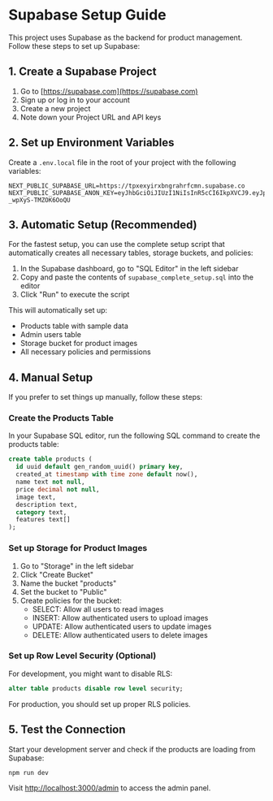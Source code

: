 # Supabase Setup Guide

This project uses Supabase as the backend for product management. Follow these steps to set up Supabase:

## 1. Create a Supabase Project

1. Go to [https://supabase.com](https://supabase.com)
2. Sign up or log in to your account
3. Create a new project
4. Note down your Project URL and API keys

## 2. Set up Environment Variables

Create a `.env.local` file in the root of your project with the following variables:

```env
NEXT_PUBLIC_SUPABASE_URL=https://tpxexyirxbngrahrfcmn.supabase.co
NEXT_PUBLIC_SUPABASE_ANON_KEY=eyJhbGciOiJIUzI1NiIsInR5cCI6IkpXVCJ9.eyJpc3MiOiJzdXBhYmFzZSIsInJlZiI6InRweGV4eWlyeGJuZ3JhaHJmY21uIiwicm9sZSI6ImFub24iLCJpYXQiOjE3NjEzMTY0ODEsImV4cCI6MjA3Njg5MjQ4MX0.ec_OpibImkwVQTjz7C3SbcxPD-_wpXyS-TMZOK6OoQU
```

## 3. Automatic Setup (Recommended)

For the fastest setup, you can use the complete setup script that automatically creates all necessary tables, storage buckets, and policies:

1. In the Supabase dashboard, go to "SQL Editor" in the left sidebar
2. Copy and paste the contents of `supabase_complete_setup.sql` into the editor
3. Click "Run" to execute the script

This will automatically set up:
- Products table with sample data
- Admin users table
- Storage bucket for product images
- All necessary policies and permissions

## 4. Manual Setup

If you prefer to set things up manually, follow these steps:

### Create the Products Table

In your Supabase SQL editor, run the following SQL command to create the products table:

```sql
create table products (
  id uuid default gen_random_uuid() primary key,
  created_at timestamp with time zone default now(),
  name text not null,
  price decimal not null,
  image text,
  description text,
  category text,
  features text[]
);
```

### Set up Storage for Product Images

1. Go to "Storage" in the left sidebar
2. Click "Create Bucket"
3. Name the bucket "products"
4. Set the bucket to "Public"
5. Create policies for the bucket:
   - SELECT: Allow all users to read images
   - INSERT: Allow authenticated users to upload images
   - UPDATE: Allow authenticated users to update images
   - DELETE: Allow authenticated users to delete images

### Set up Row Level Security (Optional)

For development, you might want to disable RLS:

```sql
alter table products disable row level security;
```

For production, you should set up proper RLS policies.

## 5. Test the Connection

Start your development server and check if the products are loading from Supabase:

```bash
npm run dev
```

Visit [http://localhost:3000/admin](http://localhost:3000/admin) to access the admin panel.